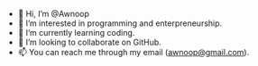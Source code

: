 - 👋 Hi, I’m @Awnoop
- 👀 I’m interested in programming and enterpreneurship.
- 🌱 I’m currently learning coding.
- 💞️ I’m looking to collaborate on GitHub.
- 📫 You can reach me through my email (awnoop@gmail.com). 
<!---
Awnoop/Awnoop is a ✨ special ✨ repository because its `README.md` (this file) appears on your GitHub profile.
You can click the Preview link to take a look at your changes.
--->
